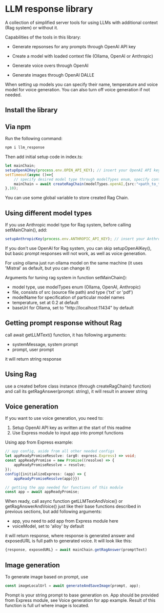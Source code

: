 # LLM response library

A collection of simplified server tools for using LLMs with additional context (Rag system) or without it.

Capabilities of the tools in this library:

- Generate repsonses for any prompts through OpenAI API key

- Create a model with loaded context file (Ollama, OpenAI or Anthropic)

- Generate voice overs through OpenAI

- Generate images through OpenAI DALLE

When setting up models you can specify their name, temperature and voice model for voice generation. You can also turn off voice generation if not needed.

## Install the library

## Via npm

Run the following command:

```ts
npm i llm_response
```

Then add initial setup code in index.ts:

```ts
let mainChain;
setupOpenAIKey(process.env.OPEN_API_KEY); // insert your OpenAI API key here
setTimeout(async ()=>{
    // specify desired model type through modelTypes enum, specify context file and its extension (txt, pdf)
    mainChain = await createRagChain(modelTypes.openAI,{src:"<path_to_the_file>.txt",type:'txt'});
},10);
```

You can use some global variable to store created Rag Chain.

## Using different model types

If you use Anthropic model type for Rag system, before calling setMainChain(), add:

```ts
setupAnthropicKey(process.env.ANTHROPIC_API_KEY); // insert your Anthropic API key here
```

If you don't use OpenAI for Rag system, you can skip setupOpenAIKey(), but basic prompt responses will not work, as well as voice generation.

For using ollama just run ollama model on the same machine (it uses 'Mistral' as default, but you can change it)

Arguments for tuning rag system in function setMainChain():

- model type, use modelTypes enum (Ollama, OpenAI, Anthropic)
- file, consists of src (source file path) and type ('txt' or 'pdf')
- modelName for specification of particular model names
- temperature, set at 0.2 at default
- baseUrl for Ollama, set to "http://localhost:11434" by default

## Getting prompt response without Rag

call await getLLMText() function, it has following arguments:

- systemMessage, system prompt
- prompt, user prompt

it will return string response

## Using Rag

use a created before class instance (through createRagChain() function) and call its getRagAnswer(prompt: string), it will result in answer string

## Voice generation

If you want to use voice generation, you need to:

1. Setup OpenAI API key as written at the start of this readme
2. Use Express module to input app into prompt functions

Using app from Express example:
```ts
// app config, aside from all other needed configs
let appReadyPromiseResolve: (arg0: express.Express) => void;
const appReadyPromise = new Promise((resolve) => {
    appReadyPromiseResolve = resolve;
});
config({initializeExpress: (app) => {
    appReadyPromiseResolve(app)}})

// getting the app needed for functions of this module
const app = await appReadyPromise;
```

When ready, call async function getLLMTextAndVoice() or getRagAnswerAndVoice() just like their base functions described in previous sections, but add following arguments:

- app, you need to add app from Express module here
- voiceModel, set to 'alloy' by default

it will return response, where response is generated answer and exposedURL is full path to generated voice. It will look like this:

```ts
{response, exposedURL} = await mainChain.getRagAnswer(promptText)
```

## Image generation

To generate image based on prompt, use

```ts
const imageLocalUrl = await generateAndSaveImage(prompt, app);
```

Prompt is your string prompt to base generation on. App should be provided from Express module, see Voice generation for app example. Result of this function is full url where image is located.